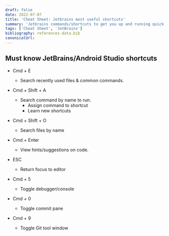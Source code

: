 ```yaml
---
draft: false
date: 2022-07-07
title: 'Cheat Sheet: Jetbrains most useful shortcuts'
summary: 'Jetbrains commands/shortcuts to get you up and running quick & easy within their family of IDEs including DataGrip, RubyMine, PyCharm, PhpStorm, IntelliJ & more'
tags: ['Cheat Sheet', 'JetBrains']
bibliography: references-data.bib
canonicalUrl:
---
```


## Must know JetBrains/Android Studio shortcuts

- Cmd + E

  - Search recently used files & common commands.

- Cmd + Shift + A

  - Search command by name to run.
    - Assign command to shortcut
    - Learn new shortcuts

- Cmd + Shift + O

  - Search files by name

- Cmd + Enter

  - View hints/suggestions on code.

- ESC

  - Return focus to editor

- Cmd + 5

  - Toggle debugger/console

- Cmd + 0

  - Toggle commit pane

- Cmd + 9
  - Toggle Git tool window
